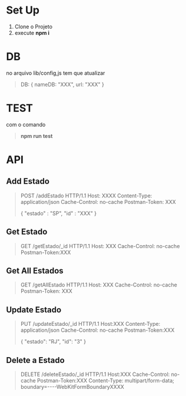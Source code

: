 # Set Up

 1. Clone o Projeto 
 2. execute **npm i**

# DB

no arquivo lib/config,js tem que atualizar

> DB: {
> nameDB:  "XXX",
> url:  "XXX"
> }

# TEST 

com o comando 

> **npm run test**

# API 

## Add Estado

> POST /addEstado HTTP/1.1 Host: XXXX
> Content-Type: application/json Cache-Control: no-cache 
> Postman-Token: XXX
> 
> { 	"estado" : "SP", 	"id" : "XXX" }


## Get Estado

> GET /getEstado/_id HTTP/1.1 Host: XXX
> Cache-Control: no-cache 
> Postman-Token:XXX


## Get All Estados

> GET /getAllEstado HTTP/1.1 Host: XXX 
> Cache-Control: no-cache
> Postman-Token: XXX


## Update Estado

> PUT /updateEstado/_id  HTTP/1.1 Host:XXX
>  Content-Type: application/json
> Cache-Control: no-cache 
> Postman-Token:XXX
> 
> { 	"estado": "RJ", 	"id": "3" }

## Delete a Estado

> DELETE /deleteEstado/_id HTTP/1.1 Host:XXX 
> Cache-Control: no-cache Postman-Token:XXX
>  Content-Type: multipart/form-data; boundary=----WebKitFormBoundaryXXXX


